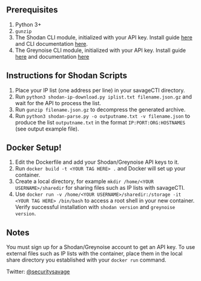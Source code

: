 ## Prerequisites

1. Python 3+
2. ```gunzip```
3. The Shodan CLI module, initialized with your API key. Install guide [here](https://help.shodan.io/command-line-interface/0-installation) and CLI documentation [here](https://cli.shodan.io/).
4. The Greynoise CLI module, initialized with your API key. Install guide [here](https://developer.greynoise.io/docs/libraries-sample-code) and documentation [here](https://greynoise.readthedocs.io/en/latest/)

## Instructions for Shodan Scripts

1. Place your IP list (one address per line) in your savageCTI directory.
2. Run ```python3 shodan-ip-download.py iplist.txt filename.json.gz``` and wait for the API to process the list.
3. Run ```gunzip filename.json.gz``` to decompress the generated archive.
4. Run ```python3 shodan-parse.py -o outputname.txt -v filename.json``` to produce the list ```outputname.txt``` in the format ```IP:PORT:ORG:HOSTNAMES``` (see output example file).

## Docker Setup!

1. Edit the Dockerfile and add your Shodan/Greynoise API keys to it.
2. Run ```docker build -t <YOUR TAG HERE> .``` and Docker will set up your container.
3. Create a local directory, for example ```mkdir /home/<YOUR USERNAME>/sharedir``` for sharing files such as IP lists with savageCTI.
4. Use ```docker run -v /home/<YOUR USERNAME>/sharedir:/storage -it <YOUR TAG HERE> /bin/bash``` to access a root shell in your new container. Verify successful installation with ```shodan version``` and ```greynoise version```.

## Notes

You must sign up for a Shodan/Greynoise account to get an API key.
To use external files such as IP lists with the container, place them in the local share directory you established with your ```docker run``` command.

Twitter: [@securitysavage](https://twitter.com/securitysavage)
